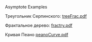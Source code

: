 Asymptote Examples

Треугольник Серпинского:
[treeFrac.pdf](https://github.com/FeorgeGeorge/Asymptote-Examples/files/6292078/treeFrac.pdf)

Фрактальное дерево: 
[fractry.pdf](https://github.com/FeorgeGeorge/Asymptote-Examples/files/6292076/fractry.pdf)

Кривая Пеано
[peanoCurve.pdf](https://github.com/FeorgeGeorge/Asymptote-Examples/files/6292077/peanoCurve.pdf)

